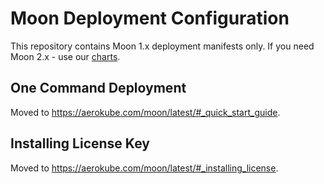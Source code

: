 # Moon Deployment Configuration

This repository contains Moon 1.x deployment manifests only. If you need Moon 2.x - use our [charts](https://github.com/aerokube/charts).

## One Command Deployment

Moved to https://aerokube.com/moon/latest/#_quick_start_guide.

## Installing License Key

Moved to https://aerokube.com/moon/latest/#_installing_license.
